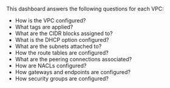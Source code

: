 This dashboard answers the following questions for each VPC:

- How is the VPC configured?
- What tags are applied?
- What are the CIDR blocks assigned to?
- What is the DHCP option configured?
- What are the subnets attached to?
- How the route tables are configured?
- What are the peering connections associated?
- How are NACLs configured?
- How gateways and endpoints are configured?
- How security groups are configured?
